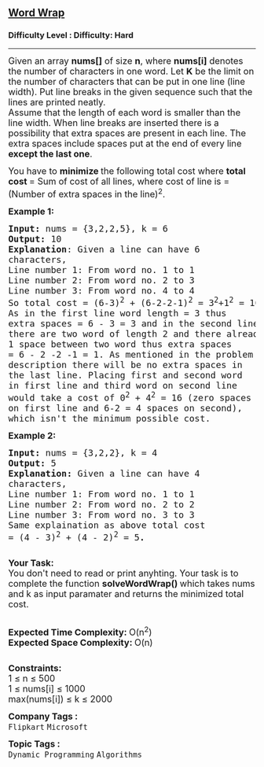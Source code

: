 <h2><a href="https://www.geeksforgeeks.org/problems/word-wrap1646/1?page=3&difficulty=Hard&sortBy=submissions">Word Wrap</a></h2><h3>Difficulty Level : Difficulty: Hard</h3><hr><div class="problems_problem_content__Xm_eO"><div class="row bottom">
<div class="col-xs-12 textAlign">
<div class="modifiedAnswer">
<p><span style="font-size:18px">Given an array <strong>nums[]</strong> of size <strong>n</strong>, where&nbsp;<strong>nums[i]</strong>&nbsp;denotes the number of characters in one word.</span><span style="font-size:18px">&nbsp;Let <strong>K</strong>&nbsp;be the&nbsp;limit on the number of characters that can be put in one line (line width). Put line breaks in the given sequence such that the lines are printed neatly.<br>
Assume that the length of each word is smaller than the line width. When line breaks are inserted there is a possibility that extra spaces are present in each line. The extra spaces include spaces put at the end of every line <strong>except the last one</strong>.&nbsp;</span></p>

<p><span style="font-size:18px">You have&nbsp;to <strong>minimize </strong>the following total cost where <strong>total cost </strong>= Sum of cost of all lines, where cost of line is = (Number of extra spaces in the line)<sup>2</sup>.</span></p>

<p><span style="font-size:18px"><strong>Example 1:</strong></span></p>

<pre><span style="font-size:18px"><strong>Input: </strong>nums = {3,2,2,5}, k = 6
<strong>Output: </strong>10
<strong>Explanation</strong>: Given a line can have 6
characters,
Line number 1: From word no. 1 to 1
Line number 2: From word no. 2 to 3
Line number 3: From word no. 4 to 4
So total cost = (6-3)<sup>2</sup> + (6-2-2-1)<sup>2</sup> = 3<sup>2</sup>+1<sup>2</sup> = 10.
As in the first line word length = 3 thus
extra spaces = 6 - 3 = 3 and in the second line
there are two word of length 2 and there already
1 space between two word thus extra spaces
= 6 - 2 -2 -1 = 1. As mentioned in the problem
description there will be no extra spaces in
the last line. Placing first and second word
in first line and third word on second line
would take a cost of 0<sup>2</sup> + 4<sup>2</sup> = 16 (zero spaces
on first line and 6-2 = 4 spaces on second),
which isn't the minimum possible cost.</span>
</pre>

<p><span style="font-size:18px"><strong>Example 2:</strong></span></p>

<pre><span style="font-size:18px"><strong>Input: </strong>nums = {3,2,2}, k = 4
<strong>Output: </strong>5
<strong>Explanation: </strong>Given a line can have 4 
characters,
Line number 1: From word no. 1 to 1
Line number 2: From word no. 2 to 2
Line number 3: From word no. 3 to 3
Same explaination as above total cost
= (4 - 3)<sup>2</sup> + (4 - 2)<sup>2</sup> = 5<strong>.</strong></span>
</pre>

<p><br>
<span style="font-size:18px"><strong>Your Task:</strong><br>
You don't need to read or print anyhting. Your task is to complete the function&nbsp;<strong>solveWordWrap()&nbsp;</strong>which takes nums and k as input paramater and returns the minimized total cost.</span><br>
&nbsp;</p>

<p><span style="font-size:18px"><strong>Expected Time Complexity:&nbsp;</strong>O(n<sup>2</sup>)<br>
<strong>Expected Space Complexity:&nbsp;</strong>O(n)</span><br>
&nbsp;</p>

<p><span style="font-size:18px"><strong>Constraints:</strong><br>
1 ≤ n ≤ 500<br>
1 ≤ nums[i] ≤ 1000<br>
max(nums[i]) ≤ k ≤ 2000</span></p>
</div>
</div>
</div>
</div><p><span style=font-size:18px><strong>Company Tags : </strong><br><code>Flipkart</code>&nbsp;<code>Microsoft</code>&nbsp;<br><p><span style=font-size:18px><strong>Topic Tags : </strong><br><code>Dynamic Programming</code>&nbsp;<code>Algorithms</code>&nbsp;